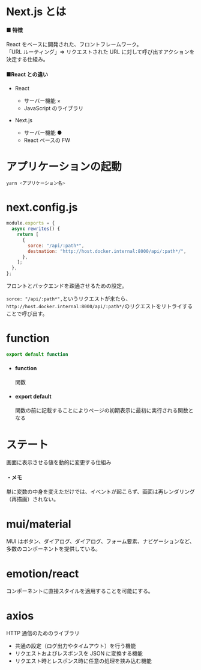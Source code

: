 # Next.js とは

#### ■ 特徴

React をベースに開発された、フロントフレームワーク。<br>
「URL ルーティング」⇒ リクエストされた URL に対して呼び出すアクションを決定する仕組み。

#### ■React との違い

- React

  - サーバー機能 ×
  - JavaScript のライブラリ

- Next.js
  - サーバー機能 ●
  - React ベースの FW

# アプリケーションの起動

```js
yarn <アプリケーション名>
```

# next.config.js

```js
module.exports = {
  async rewrites() {
    return [
      {
        sorce: "/api/:path*",
        destnation: "http://host.docker.internal:8000/api/:path*/",
      },
    ];
  },
};
```

フロントとバックエンドを疎通させるための設定。

`sorce: "/api/:path*",`というリクエストが来たら、`http://host.docker.internal:8000/api/:path*/`のリクエストをリトライすることで呼び出す。

# function

```js
export default function
```

- #### function
  関数
- #### export default
  関数の前に記載することによりページの初期表示に最初に実行される関数となる

# ステート

画面に表示させる値を動的に変更する仕組み

#### ・メモ

単に変数の中身を変えただけでは、イベントが起こらず、画面は再レンダリング（再描画）されない。

# mui/material

MUI はボタン、ダイアログ、ダイアログ、フォーム要素、ナビゲーションなど、多数のコンポーネントを提供している。

# emotion/react

コンポーネントに直接スタイルを適用することを可能にする。

# axios

HTTP 通信のためのライブラリ

- 共通の設定（ログ出力やタイムアウト）を行う機能
- リクエストおよびレスポンスを JSON に変換する機能
- リクエスト時とレスポンス時に任意の処理を挟み込む機能
